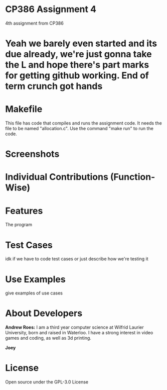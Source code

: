 # CP386 Assignment 4
4th assignment from CP386

# Yeah we barely even started and its due already, we're just gonna take the L and hope there's part marks for getting github working. End of term crunch got hands

# Makefile
This file has code that compiles and runs the assignment code. It needs the file to be named "allocation.c". Use the command "make run" to run the code.

# Screenshots


# Individual Contributions (Function-Wise)


# Features
The program 

# Test Cases
idk if we have to code test cases or just describe how we're testing it

# Use Examples
give examples of use cases

# About Developers
**Andrew Roes:** I am a third year computer science at Wilfrid Laurier University, born and raised in Waterloo. I have a strong interest in video games and coding, as well as 3d printing. 

**Joey**

# License
Open source under the GPL-3.0 License
